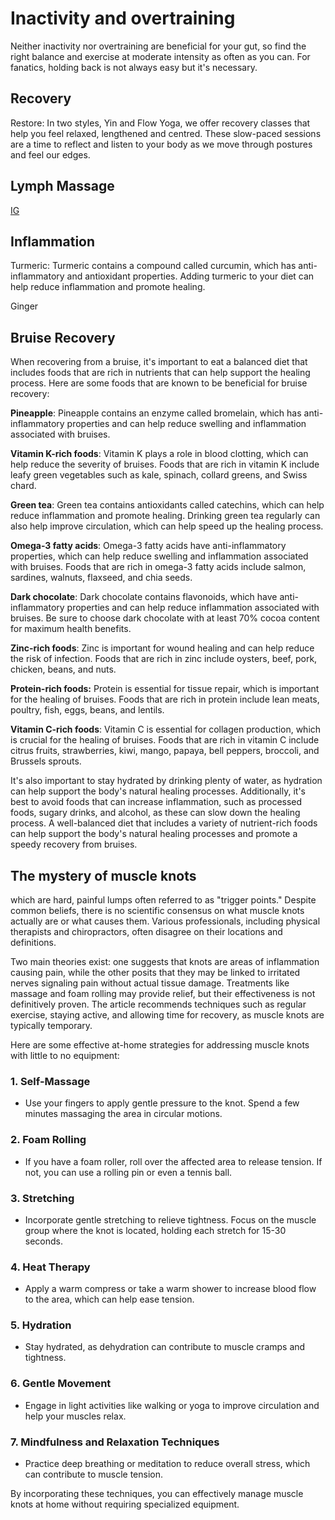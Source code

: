 # Inactivity and overtraining

Neither inactivity nor overtraining are beneficial for your gut, so find the right balance and exercise at moderate intensity as often as you can. For fanatics, holding back is not always easy but it's necessary.

## Recovery

Restore: In two styles, Yin and Flow Yoga, we offer recovery classes that help you feel relaxed, lengthened and centred. These slow-paced sessions are a time to reflect and listen to your body as we move through postures and feel our edges.

## Lymph Massage

[IG](https://www.instagram.com/reel/C5QhRLkoNBn/)

## Inflammation

Turmeric: Turmeric contains a compound called curcumin, which has anti-inflammatory and antioxidant properties. Adding turmeric to your diet can help reduce inflammation and promote healing.

Ginger

## Bruise Recovery

When recovering from a bruise, it's important to eat a balanced diet that includes foods that are rich in nutrients that can help support the healing process. Here are some foods that are known to be beneficial for bruise recovery:

**Pineapple**: Pineapple contains an enzyme called bromelain, which has anti-inflammatory properties and can help reduce swelling and inflammation associated with bruises.

**Vitamin K-rich foods**: Vitamin K plays a role in blood clotting, which can help reduce the severity of bruises. Foods that are rich in vitamin K include leafy green vegetables such as kale, spinach, collard greens, and Swiss chard.

**Green tea**: Green tea contains antioxidants called catechins, which can help reduce inflammation and promote healing. Drinking green tea regularly can also help improve circulation, which can help speed up the healing process.

**Omega-3 fatty acids**: Omega-3 fatty acids have anti-inflammatory properties, which can help reduce swelling and inflammation associated with bruises. Foods that are rich in omega-3 fatty acids include salmon, sardines, walnuts, flaxseed, and chia seeds.

**Dark chocolate**: Dark chocolate contains flavonoids, which have anti-inflammatory properties and can help reduce inflammation associated with bruises. Be sure to choose dark chocolate with at least 70% cocoa content for maximum health benefits.

**Zinc-rich foods**: Zinc is important for wound healing and can help reduce the risk of infection. Foods that are rich in zinc include oysters, beef, pork, chicken, beans, and nuts.

**Protein-rich foods:** Protein is essential for tissue repair, which is important for the healing of bruises. Foods that are rich in protein include lean meats, poultry, fish, eggs, beans, and lentils.

**Vitamin C-rich foods**: Vitamin C is essential for collagen production, which is crucial for the healing of bruises. Foods that are rich in vitamin C include citrus fruits, strawberries, kiwi, mango, papaya, bell peppers, broccoli, and Brussels sprouts.

It's also important to stay hydrated by drinking plenty of water, as hydration can help support the body's natural healing processes. Additionally, it's best to avoid foods that can increase inflammation, such as processed foods, sugary drinks, and alcohol, as these can slow down the healing process. A well-balanced diet that includes a variety of nutrient-rich foods can help support the body's natural healing processes and promote a speedy recovery from bruises.

## The mystery of muscle knots

which are hard, painful lumps often referred to as "trigger points." Despite common beliefs, there is no scientific consensus on what muscle knots actually are or what causes them. Various professionals, including physical therapists and chiropractors, often disagree on their locations and definitions.

Two main theories exist: one suggests that knots are areas of inflammation causing pain, while the other posits that they may be linked to irritated nerves signaling pain without actual tissue damage. Treatments like massage and foam rolling may provide relief, but their effectiveness is not definitively proven. The article recommends techniques such as regular exercise, staying active, and allowing time for recovery, as muscle knots are typically temporary.

Here are some effective at-home strategies for addressing muscle knots with little to no equipment:

### 1. **Self-Massage**

- Use your fingers to apply gentle pressure to the knot. Spend a few minutes massaging the area in circular motions.

### 2. **Foam Rolling**

- If you have a foam roller, roll over the affected area to release tension. If not, you can use a rolling pin or even a tennis ball.

### 3. **Stretching**

- Incorporate gentle stretching to relieve tightness. Focus on the muscle group where the knot is located, holding each stretch for 15-30 seconds.

### 4. **Heat Therapy**

- Apply a warm compress or take a warm shower to increase blood flow to the area, which can help ease tension.

### 5. **Hydration**

- Stay hydrated, as dehydration can contribute to muscle cramps and tightness.

### 6. **Gentle Movement**

- Engage in light activities like walking or yoga to improve circulation and help your muscles relax.

### 7. **Mindfulness and Relaxation Techniques**

- Practice deep breathing or meditation to reduce overall stress, which can contribute to muscle tension.

By incorporating these techniques, you can effectively manage muscle knots at home without requiring specialized equipment.
